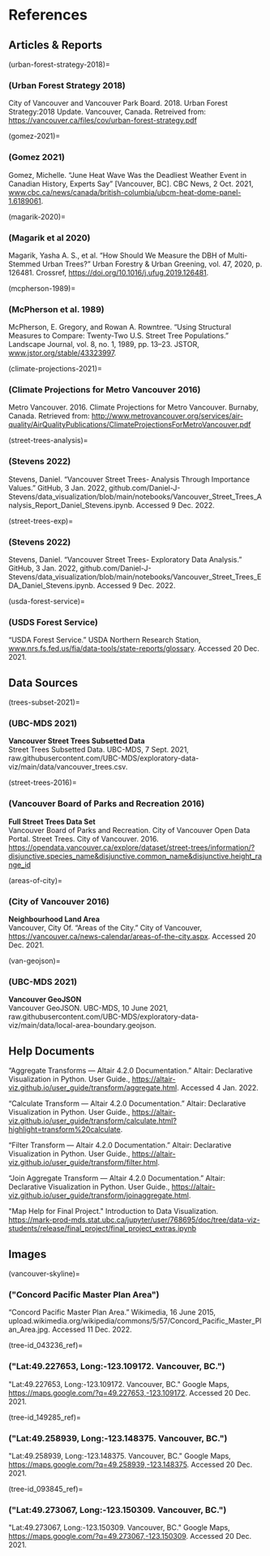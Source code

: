 # References

## Articles & Reports

(urban-forest-strategy-2018)=
### (Urban Forest Strategy 2018)
City of Vancouver and Vancouver Park Board. 2018. Urban Forest Strategy:2018 Update. Vancouver, Canada. Retreived from: https://vancouver.ca/files/cov/urban-forest-strategy.pdf

(gomez-2021)=
### (Gomez 2021)
Gomez, Michelle. “June Heat Wave Was the Deadliest Weather Event in Canadian History, Experts Say” [Vancouver, BC]. CBC News, 2 Oct. 2021, www.cbc.ca/news/canada/british-columbia/ubcm-heat-dome-panel-1.6189061.

(magarik-2020)=
### (Magarik et al 2020)
Magarik, Yasha A. S., et al. “How Should We Measure the DBH of Multi-Stemmed Urban Trees?” Urban Forestry & Urban Greening, vol. 47, 2020, p. 126481. Crossref, https://doi.org/10.1016/j.ufug.2019.126481.

(mcpherson-1989)=
### (McPherson et al. 1989)
McPherson, E. Gregory, and Rowan A. Rowntree. “Using Structural Measures to Compare: Twenty-Two U.S. Street Tree Populations.” Landscape Journal, vol. 8, no. 1, 1989, pp. 13–23. JSTOR, www.jstor.org/stable/43323997.

(climate-projections-2021)=
### (Climate Projections for Metro Vancouver 2016)
Metro Vancouver. 2016. Climate Projections for Metro Vancouver. Burnaby, Canada. Retrieved from: http://www.metrovancouver.org/services/air-quality/AirQualityPublications/ClimateProjectionsForMetroVancouver.pdf

(street-trees-analysis)=
### (Stevens 2022)
Stevens, Daniel. “Vancouver Street Trees- Analysis Through Importance Values.” GitHub, 3 Jan. 2022, github.com/Daniel-J-Stevens/data_visualization/blob/main/notebooks/Vancouver_Street_Trees_Analysis_Report_Daniel_Stevens.ipynb. Accessed 9 Dec. 2022.

(street-trees-exp)=
### (Stevens 2022)
Stevens, Daniel. “Vancouver Street Trees- Exploratory Data Analysis.” GitHub, 3 Jan. 2022, github.com/Daniel-J-Stevens/data_visualization/blob/main/notebooks/Vancouver_Street_Trees_EDA_Daniel_Stevens.ipynb. Accessed 9 Dec. 2022.

(usda-forest-service)=
### (USDS Forest Service)
“USDA Forest Service.” USDA Northern Research Station, www.nrs.fs.fed.us/fia/data-tools/state-reports/glossary. Accessed 20 Dec. 2021.

## Data Sources

(trees-subset-2021)=
### (UBC-MDS 2021)
**Vancouver Street Trees Subsetted Data** <br>
Street Trees Subsetted Data. UBC-MDS, 7 Sept. 2021, raw.githubusercontent.com/UBC-MDS/exploratory-data-viz/main/data/vancouver_trees.csv.
    
(street-trees-2016)=
### (Vancouver Board of Parks and Recreation 2016)
**Full Street Trees Data Set** <br>
Vancouver Board of Parks and Recreation. City of Vancouver Open Data Portal. Street Trees. City of Vancouver. 2016. https://opendata.vancouver.ca/explore/dataset/street-trees/information/?disjunctive.species_name&disjunctive.common_name&disjunctive.height_range_id

(areas-of-city)=
### (City of Vancouver 2016)
**Neighbourhood Land Area** <br>
Vancouver, City Of. “Areas of the City.” City of Vancouver, https://vancouver.ca/news-calendar/areas-of-the-city.aspx. Accessed 20 Dec. 2021.

(van-geojson)=
### (UBC-MDS 2021)
**Vancouver GeoJSON** <br>
Vancouver GeoJSON. UBC-MDS, 10 June 2021, raw.githubusercontent.com/UBC-MDS/exploratory-data-viz/main/data/local-area-boundary.geojson.

## Help Documents

“Aggregate Transforms — Altair 4.2.0 Documentation.” Altair: Declarative Visualization in Python. User Guide., https://altair-viz.github.io/user_guide/transform/aggregate.html. Accessed 4 Jan. 2022.

“Calculate Transform — Altair 4.2.0 Documentation.” Altair: Declarative Visualization in Python. User Guide., https://altair-viz.github.io/user_guide/transform/calculate.html?highlight=transform%20calculate.

“Filter Transform — Altair 4.2.0 Documentation.” Altair: Declarative Visualization in Python. User Guide., https://altair-viz.github.io/user_guide/transform/filter.html.

“Join Aggregate Transform — Altair 4.2.0 Documentation.” Altair: Declarative Visualization in Python. User Guide., https://altair-viz.github.io/user_guide/transform/joinaggregate.html.

"Map Help for Final Project." Introduction to Data Visualization. https://mark-prod-mds.stat.ubc.ca/jupyter/user/768695/doc/tree/data-viz-students/release/final_project/final_project_extras.ipynb

## Images

(vancouver-skyline)=
### ("Concord Pacific Master Plan Area")
“Concord Pacific Master Plan Area.” Wikimedia, 16 June 2015, upload.wikimedia.org/wikipedia/commons/5/57/Concord_Pacific_Master_Plan_Area.jpg. Accessed 11 Dec. 2022.

(tree-id_043236_ref)=
### ("Lat:49.227653, Long:-123.109172. Vancouver, BC.")
"Lat:49.227653, Long:-123.109172. Vancouver, BC." Google Maps, https://maps.google.com/?q=49.227653,-123.109172. Accessed 20 Dec. 2021.

(tree-id_149285_ref)=
### ("Lat:49.258939, Long:-123.148375. Vancouver, BC.")
"Lat:49.258939, Long:-123.148375. Vancouver, BC." Google Maps, https://maps.google.com/?q=49.258939,-123.148375. Accessed 20 Dec. 2021.

(tree-id_093845_ref)=
### ("Lat:49.273067, Long:-123.150309. Vancouver, BC.")
"Lat:49.273067, Long:-123.150309. Vancouver, BC." Google Maps, https://maps.google.com/?q=49.273067,-123.150309. Accessed 20 Dec. 2021.
